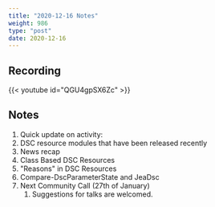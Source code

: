 ```yaml
---
title: "2020-12-16 Notes"
weight: 986
type: "post"
date: 2020-12-16
---
```


## Recording

{{< youtube id="QGU4gpSX6Zc" >}}

## Notes

1. Quick update on activity:
1. DSC resource modules that have been released recently
1. News recap
1. Class Based DSC Resources
1. "Reasons" in DSC Resources
1. Compare-DscParameterState and JeaDsc
1. Next Community Call (27th of January)
   1. Suggestions for talks are welcomed.
